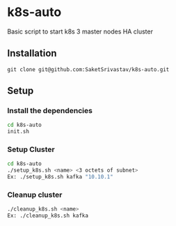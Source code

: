 # k8s-auto
Basic script to start k8s 3 master nodes HA cluster

## Installation

`git clone git@github.com:SaketSrivastav/k8s-auto.git`

## Setup

### Install the dependencies

```bash
cd k8s-auto
init.sh
```
### Setup Cluster
```bash
cd k8s-auto
./setup_k8s.sh <name> <3 octets of subnet>
Ex: ./setup_k8s.sh kafka "10.10.1"
```

### Cleanup cluster

```bash
./cleanup_k8s.sh <name>
Ex: ./cleanup_k8s.sh kafka
```